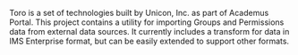 Toro is a set of technologies built by Unicon, Inc. as part of Academus Portal. This project contains a utility for importing Groups and Permissions data from external data sources.  It currently includes a transform for data in IMS Enterprise format, but can be easily extended to support other formats.